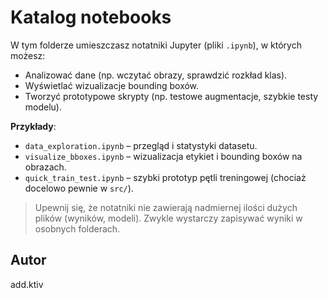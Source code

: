 # Katalog notebooks

W tym folderze umieszczasz notatniki Jupyter (pliki `.ipynb`), w których możesz:

- Analizować dane (np. wczytać obrazy, sprawdzić rozkład klas).
- Wyświetlać wizualizacje bounding boxów.
- Tworzyć prototypowe skrypty (np. testowe augmentacje, szybkie testy modelu).

**Przykłady**:
- `data_exploration.ipynb` – przegląd i statystyki datasetu.
- `visualize_bboxes.ipynb` – wizualizacja etykiet i bounding boxów na obrazach.
- `quick_train_test.ipynb` – szybki prototyp pętli treningowej (chociaż docelowo pewnie w `src/`).

> Upewnij się, że notatniki nie zawierają nadmiernej ilości dużych plików (wyników, modeli). Zwykle wystarczy zapisywać wyniki w osobnych folderach.

## Autor

add.ktiv


